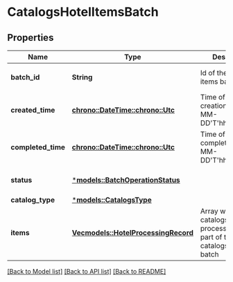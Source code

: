# CatalogsHotelItemsBatch

## Properties
Name | Type | Description | Notes
------------ | ------------- | ------------- | -------------
**batch_id** | **String** | Id of the catalogs items batch | [optional] [default to None]
**created_time** | [**chrono::DateTime::<chrono::Utc>**](DateTime.md) | Time of the batch creation: YYYY-MM-DD'T'hh:mm:ssTZD | [optional] [readonly] [default to None]
**completed_time** | [**chrono::DateTime::<chrono::Utc>**](DateTime.md) | Time of the batch completion: YYYY-MM-DD'T'hh:mm:ssTZD | [optional] [readonly] [default to None]
**status** | [***models::BatchOperationStatus**](BatchOperationStatus.md) |  | [optional] [default to None]
**catalog_type** | [***models::CatalogsType**](CatalogsType.md) |  | 
**items** | [**Vec<models::HotelProcessingRecord>**](HotelProcessingRecord.md) | Array with the catalogs items processing records part of the catalogs items batch | [optional] [default to None]

[[Back to Model list]](../README.md#documentation-for-models) [[Back to API list]](../README.md#documentation-for-api-endpoints) [[Back to README]](../README.md)


